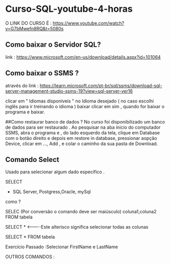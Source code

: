 # Curso-SQL-youtube-4-horas

O LINK DO CURSO É : https://www.youtube.com/watch?v=G7bMwefn8RQ&t=5080s


## Como baixar o Servidor SQL? 

link : https://www.microsoft.com/en-us/download/details.aspx?id=101064
## Como baixar o SSMS ? 

através do link : https://learn.microsoft.com/pt-br/sql/ssms/download-sql-server-management-studio-ssms-19?view=sql-server-ver16

clicar em " Idiomas disponíveis " no Idioma desejado (  no caso escolhi inglês para ir treinando o idioma ) 
baixar
clicar em sim , quando for baixar  o programa e baixar. 

##Como restaurar banco de dados ? 
 No curso foi disponibilizado um banco de dados para ser restaurado . Ao pesquisar na aba inicio do computador SSMS, abra o programa e , do lado esquerdo da tela, clique em Database com o botão direito e depois em restore in database, pressionar aopção Device, clicar em ..., Add , e colar o caminho da sua pasta de Download.
 
 ## Comando Select
 
 Usado para selecionar algum dado específico .
 
 SELECT 
 * SQL Server, Postgress,Oracle, mySql
 
 como ?

 SELEC
 (Por conversão o comando deve ser maiúsculo) coluna1,coluna2
 FROM tabela
 
 SELECT * <----Este alterisco significa selecionar todas as colunas

 SELECT *
 FROM tabela

 Exercício Passado :Selecionar FirstName e LastName
 

 OUTROS COMANDOS : 

